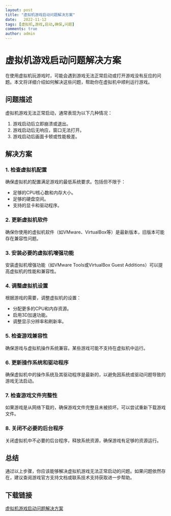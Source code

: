 ```yaml
---
layout: post
title: "虚拟机游戏启动问题解决方案"
date:   2022-11-12
tags: [虚拟机,游戏,启动,确保,问题]
comments: true
author: admin
---
```

# 虚拟机游戏启动问题解决方案

在使用虚拟机玩游戏时，可能会遇到游戏无法正常启动或打开游戏没有反应的问题。本文将详细介绍如何解决这些问题，帮助你在虚拟机中顺利运行游戏。

## 问题描述

虚拟机游戏无法正常启动，通常表现为以下几种情况：
1. 游戏启动后立即崩溃或退出。
2. 游戏启动后无响应，窗口无法打开。
3. 游戏启动后画面卡顿或性能极差。

## 解决方案

### 1. 检查虚拟机配置

确保虚拟机的配置满足游戏的最低系统要求。包括但不限于：
- 足够的CPU核心数和内存大小。
- 足够的硬盘空间。
- 支持的显卡和驱动程序。

### 2. 更新虚拟机软件

确保你使用的虚拟机软件（如VMware、VirtualBox等）是最新版本，旧版本可能存在兼容性问题。

### 3. 安装必要的虚拟机增强功能

安装虚拟机增强功能（如VMware Tools或VirtualBox Guest Additions）可以提高虚拟机的性能和兼容性。

### 4. 调整虚拟机设置

根据游戏的需要，调整虚拟机的设置：
- 分配更多的CPU和内存资源。
- 启用3D加速功能。
- 调整显示分辨率和刷新率。

### 5. 检查游戏兼容性

确保游戏与虚拟机操作系统兼容。某些游戏可能不支持在虚拟机中运行。

### 6. 更新操作系统和驱动程序

确保虚拟机中的操作系统及其驱动程序是最新的，以避免因系统或驱动问题导致的游戏无法启动。

### 7. 检查游戏文件完整性

如果游戏是从网络下载的，确保游戏文件完整且未被损坏。可以尝试重新下载游戏文件。

### 8. 关闭不必要的后台程序

关闭虚拟机中不必要的后台程序，释放系统资源，确保游戏有足够的资源运行。

## 总结

通过以上步骤，你应该能够解决虚拟机游戏无法正常启动的问题。如果问题依然存在，建议查阅游戏官方支持文档或联系技术支持获取进一步帮助。

## 下载链接

[虚拟机游戏启动问题解决方案](https://pan.quark.cn/s/734e388fe2ba)